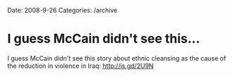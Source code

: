 Date: 2008-9-26
Categories: /archive

# I guess McCain didn't see this...

I guess McCain didn't see this story about ethnic cleansing as the cause of the reduction in violence in Iraq: http://is.gd/2U9N
